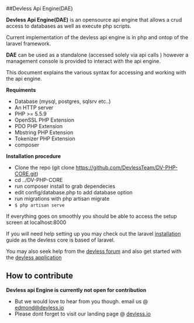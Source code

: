 
##Devless Api Engine(DAE)

**Devless Api Engine(DAE)** is an opensource api engine that allows a crud access to databases as well as execute php scripts. 

Current implementation of the devless api engine is in php and ontop of the laravel framework. 

**DAE** can be used as a standalone (accessed solely via api calls ) however a management console is provided to interact with the api engine.

This document explains the various syntax for accessing and working with  the api engine.

**Requiments**
* Database (mysql, postgres, sqlsrv etc..)
* An HTTP server
* PHP >= 5.5.9
* OpenSSL PHP Extension
* PDO PHP Extension
* Mbstring PHP Extension
* Tokenizer PHP Extension
* composer

**Installation procedure**
* Clone the repo (git clone https://github.com/DevlessTeam/DV-PHP-CORE.git) 
* cd ../DV-PHP-CORE
* run composer install to grab dependecies
* edit config/database.php to add database option 
* run migrations with php artisan migrate
* ``$ php artisan serve``

If everything goes on smoothly you should be able to access the setup screen at localhost:8000

If you will need help setting up you may check out the laravel [installation](https://laravel.com/docs/5.1) guide as the devless core is based of laravel. 

You may also seek help from the [devless forum](forum.devless.io) and also get started with the [devless application](docs.devless.io)
## How to contribute 
**Devless api Engine is currently not open for contribution**
* But we would love to hear from  you though. email us @ edmond@devless.io
* Please dont forget to visit our landing page @ [devless.io](devless.io)
